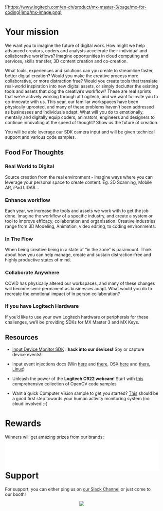 ![https://www.logitech.com/en-ch/product/mx-master-3/page/mx-for-coding](img/mx-Image.png)

# Your mission

We want you to imagine the future of digital work. How might we help advanced creators, coders and analysts accelerate their individual and collaborative workflows? Imagine opportunities in cloud computing and services, skills transfer, 3D content creation and co-creation.

What tools, experiences and solutions can you create to streamline faster, better digital creation? Would you make the creative process more collaborative, or more distraction free? Would you create tools that translate real-world inspiration into new digital assets, or simply declutter the existing tools and assets that clog the creative’s workflow?
These are real sprints that we’re actively working through at Logitech, and we want to invite you to co-innovate with us.
This year, our familiar workspaces have been physically uprooted, and many of these problems haven’t been addressed as businesses and individuals adapt. What will you do to emotionally, mentally and digitally equip coders, animators, engineers and designers to continue innovating at the speed of thought? Show us the future of creation.

You will be able leverage our SDK camera input and will be given technical support and various code samples.

## Food For Thoughts

### Real World to Digital

Source creation from the real environment - imagine ways where you can leverage your personal space to create content.
Eg. 3D Scanning, Mobile AR, iPad LIDAR…

### Enhance workflow

Each year, we increase the tools and assets we work with to get the job done. Imagine the workflow of a specific industry, and create a system or tool to improve efficacy, collaboration and organisation.
Creative industries range from 3D Modeling, Animation, video editing, to coding environments.

### In The Flow

When being creative being in a state of “in the zone” is paramount. Think about how you can help manage, create and sustain distraction-free and highly productive states of mind. 

### Collaborate Anywhere

COVID has physically altered our workspaces, and many of these changes will become semi-permanent as businesses adapt. What would you do to recreate the emotional impact of in person collaboration?

### If you have Logitech Hardware

If you’d like to use your own Logitech hardware or peripherals for these challenges, we’ll be providing SDKs for MX Master 3 and MX Keys.

## Resources

* [Input Device Monitor SDK](./devmon/) : **hack into our devices!** Spy or capture device events!

* Input event injections docs (Win [here](https://msdn.microsoft.com/fr-fr/library/windows/desktop/ms646304(v=vs.85).aspx) and [there](https://msdn.microsoft.com/en-us/library/windows/desktop/ms646310(v=vs.85).aspx), OSX [here](https://developer.apple.com/documentation/coregraphics/1456564-cgeventcreatekeyboardevent) and [there](https://developer.apple.com/documentation/coregraphics/1456527-cgeventpost), [Linux](https://www.kernel.org/doc/html/v4.12/input/uinput.html))

* Unleash the power of the **Logitech C922 webcam**! Start with [this](https://github.com/spmallick/learnopencv) comprehensive collection of OpenCV code samples

* Want a quick Computer Vision sample to get you started? [This](./cv) should be a good first step towards your human activity monitoring system (no cloud involved ;-)

# Rewards

Winners will get amazing prizes from our brands:
<img src="img/Logitech Multibrand Horizontal Print White.png" style="float:right;margin-left:10px">

# Support

For support, you can either ping us on [our Slack Channel](https://hackzurich2020.slack.com/archives/C018ESGLGLV) or just come to our booth!

<div style="text-align:center">
    <a href="https://www.logitech.com"><img src="img/logitech.png" style="max-width: 25%"></a>
</div>
